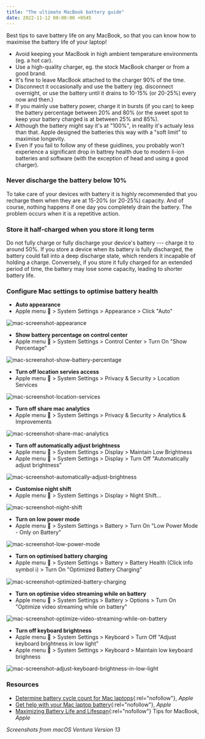 ```yaml
---
title: "The ultimate MacBook battery guide"
date: 2022-11-12 00:00:00 +0545
---
```


Best tips to save battery life on any MacBook, so that you can know how to maximise the battery life of your laptop!

- Avoid keeping your MacBook in high ambient temperature environments (eg. a hot car).
- Use a high-quality charger, eg. the stock MacBook charger or from a good brand.
- It's fine to leave MacBook attached to the charger 90% of the time.
- Disconnect it occasionally and use the battery (eg. disconnect overnight, or use the battery until it drains to 10-15% (or 20-25%) every now and then.)
- If you mainly use battery power, charge it in bursts (if you can) to keep the battery percentage between 20% and 80% (or the sweet spot to keep your battery charged is at between 25% and 85%).
- Although the battery might say it's at "100%", in reality it's actualy less than that. Apple designed the batteries this way with a "soft limit" to maximise longevity.
- Even if you fail to follow any of these guidlines, you probably won't experience a significant drop in battrey health due to modern li-ion batteries and software (with the exception of head and using a good charger).

### Never discharge the battery below 10%

To take care of your devices with battery it is highly recommended that you recharge them when they are at 15-20% (or 20-25%) capacity. And of course, nothing happens if one day you completely drain the battery. The problem occurs when it is a repetitive action.

### Store it half-charged when you store it long term

Do not fully charge or fully discharge your device's battery --- charge it to around 50%. If you store a device when its battery is fully discharged, the battery could fall into a deep discharge state, which renders it incapable of holding a charge. Conversely, if you store it fully charged for an extended period of time, the battery may lose some capacity, leading to shorter battery life.

### Configure Mac settings to optimise battery health

- **Auto appearance**
- Apple menu  > System Settings > Appearance > Click "Auto"

![mac-screenshot-appearance](/uploads/20221112-mac-screenshot-appearance.png)

- **Show battery percentage on control center**
- Apple menu  > System Settings > Control Center > Turn On "Show Percentage"

![mac-screenshot-show-battery-percentage](/uploads/20221112-mac-screenshot-show-battery-percentage.png)

- **Turn off location servies access**
- Apple menu  > System Settings > Privacy & Security > Location Services

![mac-screenshot-location-services](/uploads/20221112-mac-screenshot-location-services.png)

- **Turn off share mac analytics**
- Apple menu  > System Settings > Privacy & Security > Analytics & Improvements

![mac-screenshot-share-mac-analytics](/uploads/20221112-mac-screenshot-share-mac-analytics.png)

- **Turn off automatically adjust brightness**
- Apple menu  > System Settings > Display > Maintain Low Brightness
- Apple menu  > System Settings > Display > Turn Off "Automatically adjust brightness"

![mac-screenshot-automatically-adjust-brightness](/uploads/20221112-mac-screenshot-automatically-adjust-brightness.png)

- **Customise night shift**
- Apple menu  > System Settings > Display > Night Shift...

![mac-screenshot-night-shift](/uploads/20221112-mac-screenshot-night-shift.png)

- **Turn on low power mode**
- Apple menu  > System Settings > Battery > Turn On "Low Power Mode - Only on Battery"

![mac-screenshot-low-power-mode](/uploads/20221112-mac-screenshot-low-power-mode.png)

- **Turn on optimised battery charging**
- Apple menu  > System Settings > Battery > Battery Health (Click info symbol ℹ️) > Turn On "Optimized Battery Charging"

![mac-screenshot-optimized-battery-charging](/uploads/20221112-mac-screenshot-optimized-battery-charging.png)

- **Turn on optimise video streaming while on battery**
- Apple menu  > System Settings > Battery > Options > Turn On "Optimize video streaming while on battery"

![mac-screenshot-optimize-video-streaming-while-on-battery](/uploads/20221112-mac-screenshot-optimize-video-streaming-while-on-battery.png)

- **Turn off keyboard brightness**
- Apple menu  > System Settings > Keyboard > Turn Off "Adjust keyboard brightness in low light"
- Apple menu  > System Settings > Keyboard > Maintain low keyboard brighness

![mac-screenshot-adjust-keyboard-brightness-in-low-light](/uploads/20221112-mac-screenshot-adjust-keyboard-brightness-in-low-light.png)

### Resources

- [Determine battery cycle count for Mac laptops](https://support.apple.com/en-us/HT201585){:rel="nofollow"}, _Apple_
- [Get help with your Mac laptop battery](https://support.apple.com/en-us/HT204054){:rel="nofollow"}, _Apple_
- [Maximizing Battery Life and Lifespan](https://www.apple.com/batteries/maximizing-performance/#macbooktips){:rel="nofollow"} Tips for MacBook, _Apple_

_Screenshots from macOS Ventura Version 13_
